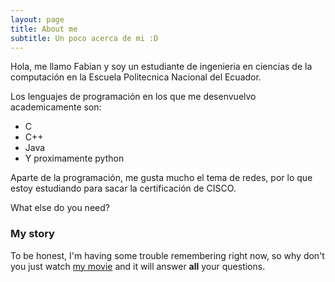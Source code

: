 ```yaml
---
layout: page
title: About me
subtitle: Un poco acerca de mi :D
---
```


Hola, me llamo Fabian y soy un estudiante de ingenieria en ciencias de la computación
en la Escuela Politecnica Nacional del Ecuador.

Los lenguajes de programación en los que me desenvuelvo academicamente son:

- C
- C++
- Java
- Y proximamente python

Aparte de la programación, me gusta mucho el tema de redes, por lo que estoy estudiando para
sacar la certificación de CISCO.




What else do you need?

### My story

To be honest, I'm having some trouble remembering right now, so why don't you just watch [my movie](https://en.wikipedia.org/wiki/The_Princess_Bride_%28film%29) and it will answer **all** your questions.
